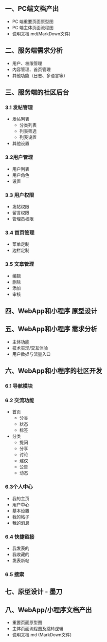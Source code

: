 ## 一、PC端文档产出
* PC 端重要页面原型图
* PC 端主体页面流程图
* 说明文档.md(MarkDown文件)

## 二、服务端需求分析
* 用户、权限管理
* 内容管理、首页管理
* 其他功能（日志、多语言等）

## 三、服务端的社区后台
### 3.1 发帖管理
* 发帖列表
    * 分类列表
    * 列表筛选
    * 列表设置 
* 其他设置

### 3.2用户管理
* 用户列表
* 用户角色
* 设置

### 3.3 用户权限
* 发帖权限
* 留言权限
* 管理员权限

### 3.4 首页管理
* 菜单定制
* 边栏定制

### 3.5 文章管理
* 编辑
* 删除
* 添加
* 审核

## 四、WebApp和小程序 原型设计
## 五、WebApp和小程序 需求分析
* 主体功能
* 技术实现/交互体验
* 用户数据与流量入口

##  六、WebApp和小程序的社区开发
### 6.1 导航模块
### 6.2 交流功能
* 首页
    * 分类
    * 状态
    * 标签
* 分类
    * 提问
    * 分享
    * 讨论
    * 建议
    * 公告
    * 动态

### 6.3个人中心
* 我的主页
* 用户中心
* 基本设置
* 我的帖子
* 我的消息 

### 6.4 快捷链接
* 我发表的
* 我收藏的
* 发表新帖
### 6.5 搜索

## 七、原型设计 - 墨刀
## 八、WebApp/小程序文档产出
* 重要页面原型图
* 主体页面流程图及跳转逻辑
* 说明文档.md (MarkDown文件)


